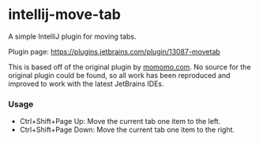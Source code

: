 # intellij-move-tab
A simple IntelliJ plugin for moving tabs.

Plugin page: https://plugins.jetbrains.com/plugin/13087-movetab

This is based off of the original plugin by <a href="https://plugins.jetbrains.com/plugin/8443-a-move-tab-left-and-right-using-the-keyboard-plugin--by-momomo-com">momomo.com</a>. No source for the original plugin could be found, so all work has been reproduced and improved to work with the latest JetBrains IDEs.

### Usage

* Ctrl+Shift+Page Up: Move the current tab one item to the left.
* Ctrl+Shift+Page Down: Move the current tab one item to the right.
